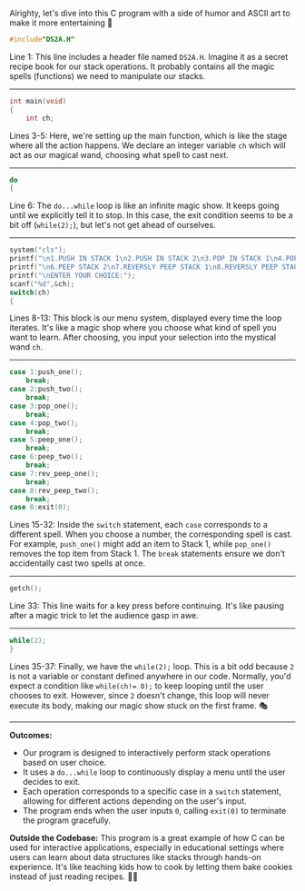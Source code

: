 Alrighty, let's dive into this C program with a side of humor and ASCII art to make it more entertaining 🚀

```c
#include"DS2A.H"
```

Line 1: This line includes a header file named `DS2A.H`. Imagine it as a secret recipe book for our stack operations. It probably contains all the magic spells (functions) we need to manipulate our stacks.

---

```c
int main(void)
{
    int ch;
```

Lines 3-5: Here, we're setting up the main function, which is like the stage where all the action happens. We declare an integer variable `ch` which will act as our magical wand, choosing what spell to cast next.

---

```c
do
{
```

Line 6: The `do...while` loop is like an infinite magic show. It keeps going until we explicitly tell it to stop. In this case, the exit condition seems to be a bit off (`while(2);`), but let's not get ahead of ourselves.

---

```c
system("cls");
printf("\n1.PUSH IN STACK 1\n2.PUSH IN STACK 2\n3.POP IN STACK 1\n4.POP IN STACK 2\n5.PEEP STACK 1");
printf("\n6.PEEP STACK 2\n7.REVERSLY PEEP STACK 1\n8.REVERSLY PEEP STACK 2\n0.EXIT");
printf("\nENTER YOUR CHOICE:");
scanf("%d",&ch);
switch(ch)
{
```

Lines 8-13: This block is our menu system, displayed every time the loop iterates. It's like a magic shop where you choose what kind of spell you want to learn. After choosing, you input your selection into the mystical wand `ch`.

---

```c
case 1:push_one();
    break;
case 2:push_two();
    break;
case 3:pop_one();
    break;
case 4:pop_two();
    break;
case 5:peep_one();
    break;
case 6:peep_two();
    break;
case 7:rev_peep_one();
    break;
case 8:rev_peep_two();
    break;
case 0:exit(0);
```

Lines 15-32: Inside the `switch` statement, each `case` corresponds to a different spell. When you choose a number, the corresponding spell is cast. For example, `push_one()` might add an item to Stack 1, while `pop_one()` removes the top item from Stack 1. The `break` statements ensure we don't accidentally cast two spells at once.

---

```c
getch();
```

Line 33: This line waits for a key press before continuing. It's like pausing after a magic trick to let the audience gasp in awe.

---

```c
while(2);
}
```

Lines 35-37: Finally, we have the `while(2);` loop. This is a bit odd because `2` is not a variable or constant defined anywhere in our code. Normally, you'd expect a condition like `while(ch!= 0);` to keep looping until the user chooses to exit. However, since `2` doesn't change, this loop will never execute its body, making our magic show stuck on the first frame. 🎭

---

**Outcomes:**

-   Our program is designed to interactively perform stack operations based on user choice.
-   It uses a `do...while` loop to continuously display a menu until the user decides to exit.
-   Each operation corresponds to a specific case in a `switch` statement, allowing for different actions depending on the user's input.
-   The program ends when the user inputs `0`, calling `exit(0)` to terminate the program gracefully.

**Outside the Codebase:**
This program is a great example of how C can be used for interactive applications, especially in educational settings where users can learn about data structures like stacks through hands-on experience. It's like teaching kids how to cook by letting them bake cookies instead of just reading recipes. 🍪👩‍
